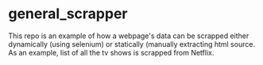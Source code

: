 # general_scrapper
This repo is an example of how a webpage's data can be scrapped either dynamically (using selenium) or statically (manually extracting html source. As an example, list of all the tv shows is scrapped from Netflix.
